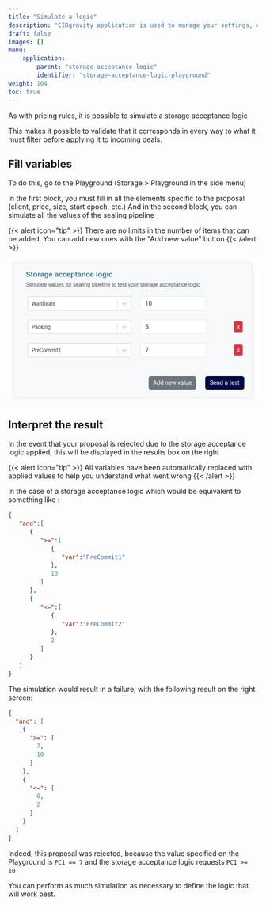 ```yaml
---
title: "Simulate a logic"
description: "CIDgravity application is used to manage your settings, clients and pricing models acceptance rules"
draft: false
images: []
menu:
    application:
        parent: "storage-acceptance-logic"
        identifier: "storage-acceptance-logic-playground"
weight: 104
toc: true
---
```


As with pricing rules, it is possible to simulate a storage acceptance logic

This makes it possible to validate that it corresponds in every way to what it must filter before applying it to incoming deals.

## Fill variables

To do this, go to the Playground (Storage > Playground in the side menu)

In the first block, you must fill in all the elements specific to the proposal (client, price, size, start epoch, etc.)
And in the second block, you can simulate all the values of the sealing pipeline

{{< alert icon="tip" >}}
There are no limits in the number of items that can be added. You can add new ones with the "Add new value" button
{{< /alert >}}

![Fill variable to simulate a storage acceptance logic](fill-variables-playground.png)

## Interpret the result

In the event that your proposal is rejected due to the storage acceptance logic applied, this will be displayed in the results box on the right

{{< alert icon="tip" >}}
All variables have been automatically replaced with applied values to help you understand what went wrong
{{< /alert >}}

In the case of a storage acceptance logic which would be equivalent to something like :

```json
{
   "and":[
      {
         ">=":[
            {
               "var":"PreCommit1"
            },
            10
         ]
      },
      {
         "<=":[
            {
               "var":"PreCommit2"
            },
            2
         ]
      }
   ]
}
```

The simulation would result in a failure, with the following result on the right screen:

```json
{
  "and": [
    {
      ">=": [
        7,
        10
      ]
    },
    {
      "<=": [
        0,
        2
      ]
    }
  ]
}
```

Indeed, this proposal was rejected, because the value specified on the Playground is `PC1 == 7` and the storage acceptance logic requests `PC1 >= 10`

You can perform as much simulation as necessary to define the logic that will work best.